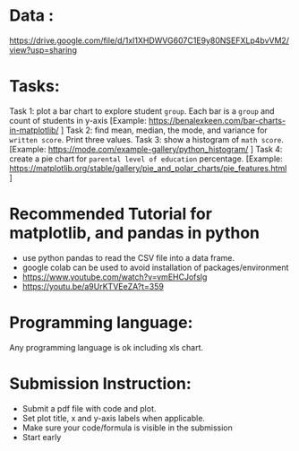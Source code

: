 # Data :
https://drive.google.com/file/d/1xI1XHDWVG607C1E9y80NSEFXLp4bvVM2/view?usp=sharing 


# Tasks: 
Task 1: plot a bar chart to explore student `group`. Each bar is a `group` and count of students in y-axis [Example: https://benalexkeen.com/bar-charts-in-matplotlib/ ]
Task 2: find mean, median, the mode, and variance for `written score`. Print three values.
Task 3: show a histogram of `math score`. [Example: https://mode.com/example-gallery/python_histogram/ ]
Task 4: create a pie chart for `parental level of education` percentage. [Example: https://matplotlib.org/stable/gallery/pie_and_polar_charts/pie_features.html ] 

# Recommended Tutorial for matplotlib, and pandas in python
- use python pandas to read the CSV file into a data frame. 
- google colab can be used to avoid installation of packages/environment  
- https://www.youtube.com/watch?v=vmEHCJofslg
- https://youtu.be/a9UrKTVEeZA?t=359

# Programming language: 
Any programming language is ok including  xls chart. 

# Submission Instruction: 
- Submit a pdf file with code and plot. 
- Set plot title, x and y-axis labels when applicable. 
- Make sure your code/formula is visible in the submission
- Start early